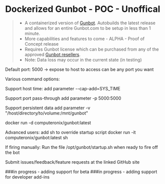 # Dockerized Gunbot - POC - Unoffical
>* A containerized version of [Gunbot](https://gunthy.org/gunbot/).  Autobuilds the latest release and allows for an entire Gunbot.com to be setup in less than 1 minute.
>* More capabilities and features to come - ALPHA - Proof of Concept release
>* Requires Gunbot license which can be purchased from any of the approved [Gunbot resellers](https://gunthy.org/resellers/).
>* Note: Data loss may occur in the current state (in testing)

Default port: 5000 -> expose to host to access can be any port you want

Various command options:

Support host time:
add parameter --cap-add=SYS_TIME

Support port pass-through
add parameter -p 5000:5000

Support persistent data
add parameter -v "/host/directory/to/volume:/mnt/gunbot"

docker run -d computeronix/gunbot:latest

Advanced users:
add sh to override startup script docker run -it computeronix/gunbot:latest sh

If firing manually:
Run the file /opt/gunbot/startup.sh when ready to fire off the bot


Submit issues/feedback/feature requests at the linked GitHub site


###in progress - adding support for beta
###in progress - adding support for developer add-ins
